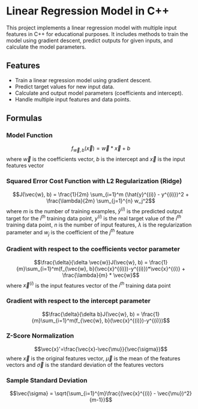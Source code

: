 # Linear Regression Model in C++

This project implements a linear regression model with multiple input features in C++ for educational purposes. It includes methods to train the model using gradient descent, predict outputs for given inputs, and calculate the model parameters.

## Features

- Train a linear regression model using gradient descent.
- Predict target values for new input data.
- Calculate and output model parameters (coefficients and intercept).
- Handle multiple input features and data points.

## Formulas

### Model Function

$$f_{\vec{w},b}(\vec{x}) = \vec{w} * \vec{x} + b$$ where $\vec{w}$ is the coefficients vector, $b$ is the intercept and $\vec{x}$ is the input features vector

### Squared Error Cost Function with L2 Regularization (Ridge)

$$J(\vec{w}, b) = \frac{1}{2m}	\sum_{i=1}^m (\hat{y}^{(i)} - y^{(i)})^2 + \frac{\lambda}{2m}  \sum_{j=1}^{n} w_j^2$$ where $m$ is the number of training examples, $\hat{y}^{(i)}$ is the predicted output target for the $i^{th}$ training data point, $y^{(i)}$ is the real target value of the $i^{th}$ training data point, $n$ is the number of input features, $\lambda$ is the regularization parameter and $w_j$ is the coefficient of the $j^{th}$ feature

### Gradient with respect to the coefficients vector parameter

$$\frac{\delta}{\delta \vec{w}}J(\vec{w}, b) = \frac{1}{m}\sum_{i=1}^m(f_{\vec{w}, b}(\vec{x}^{(i)})-y^{(i)})*\vec{x}^{(i)} + \frac{\lambda}{m} * \vec{w}$$ where $\vec{x}^{(i)}$ is the input features vector of the $i^{th}$ training data point

### Gradient with respect to the intercept parameter

$$\frac{\delta}{\delta b}J(\vec{w}, b) = \frac{1}{m}\sum_{i=1}^m(f_{\vec{w}, b}(\vec{x}^{(i)})-y^{(i)})$$

### Z-Score Normalization

$$\vec{x}'=\frac{\vec{x}-\vec{\mu}}{\vec{\sigma}}$$ where $\vec{x}$ is the original features vector, $\vec{\mu}$ is the mean of the features vectors and $\vec{\sigma}$ is the standard deviation of the features vectors

### Sample Standard Deviation

$$\vec{\sigma} = \sqrt{\sum_{i=1}^{m}\frac{(\vec{x}^{(i)} - \vec{\mu})^2}{m-1}}$$

